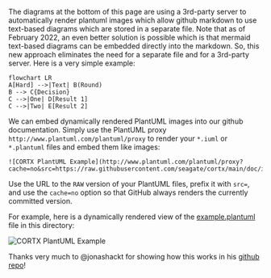 The diagrams at the bottom of this page are using a 3rd-party server to automatically render plantuml images which allow github markdown to use text-based diagrams which are stored in a separate file. Note that as of February 2022, an even better solution is possible which is that mermaid text-based diagrams can be embedded directly into the markdown. So, this new approach eliminates the need for a separate file and for a 3rd-party server. Here is a very simple example:
```mermaid
flowchart LR
A[Hard] -->|Text| B(Round)
B --> C{Decision}
C -->|One| D[Result 1]
C -->|Two| E[Result 2]
```

We can embed dynamically rendered PlantUML images into our github documentation.  Simply use the PlantUML proxy `http://www.plantuml.com/plantuml/proxy` to render your `*.iuml` or `*.plantuml` files and embed them like images:

```
![CORTX PlantUML Example](http://www.plantuml.com/plantuml/proxy?cache=no&src=https://raw.githubusercontent.com/seagate/cortx/main/doc/images/plantuml/example.plantuml)
```

Use the URL to the `RAW` version of your PlantUML files, prefix it with `src=`, and use the `cache=no` option so that GitHub always renders the currently committed
version.

For example, here is a dynamically rendered view of the [example.plantuml](https://raw.githubusercontent.com/seagate/cortx/main/doc/images/plantuml/example.plantuml)
file in this directory:

![CORTX PlantUML Example](http://www.plantuml.com/plantuml/proxy?cache=no&src=https://raw.githubusercontent.com/seagate/cortx/main/doc/images/plantuml/example.plantuml)

Thanks very much to @jonashackt for showing how this works in his [github repo](https://github.com/jonashackt/plantuml-markdown)!
